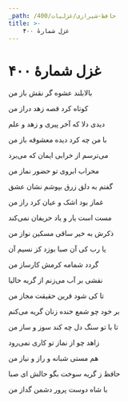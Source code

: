 ```yaml
---
_path: /حافظ-شیرازی/غزلیات/400
title: >-
    غزل شمارهٔ ۴۰۰
---
```

# غزل شمارهٔ ۴۰۰

<div class="b" id="bn1"><div class="m1"><p>بالابلند عشوه گر نقش باز من</p></div>
<div class="m2"><p>کوتاه کرد قصه زهد دراز من</p></div></div>
<div class="b" id="bn2"><div class="m1"><p>دیدی دلا که آخر پیری و زهد و علم</p></div>
<div class="m2"><p>با من چه کرد دیده معشوقه باز من</p></div></div>
<div class="b" id="bn3"><div class="m1"><p>می‌ترسم از خرابی ایمان که می‌برد</p></div>
<div class="m2"><p>محراب ابروی تو حضور نماز من</p></div></div>
<div class="b" id="bn4"><div class="m1"><p>گفتم به دلق زرق بپوشم نشان عشق</p></div>
<div class="m2"><p>غماز بود اشک و عیان کرد راز من</p></div></div>
<div class="b" id="bn5"><div class="m1"><p>مست است یار و یاد حریفان نمی‌کند</p></div>
<div class="m2"><p>ذکرش به خیر ساقی مسکین نواز من</p></div></div>
<div class="b" id="bn6"><div class="m1"><p>یا رب کی آن صبا بوزد کز نسیم آن</p></div>
<div class="m2"><p>گردد شمامه کرمش کارساز من</p></div></div>
<div class="b" id="bn7"><div class="m1"><p>نقشی بر آب می‌زنم از گریه حالیا</p></div>
<div class="m2"><p>تا کی شود قرین حقیقت مجاز من</p></div></div>
<div class="b" id="bn8"><div class="m1"><p>بر خود چو شمع خنده زنان گریه می‌کنم</p></div>
<div class="m2"><p>تا با تو سنگ دل چه کند سوز و ساز من</p></div></div>
<div class="b" id="bn9"><div class="m1"><p>زاهد چو از نماز تو کاری نمی‌رود</p></div>
<div class="m2"><p>هم مستی شبانه و راز و نیاز من</p></div></div>
<div class="b" id="bn10"><div class="m1"><p>حافظ ز گریه سوخت بگو حالش ای صبا</p></div>
<div class="m2"><p>با شاه دوست پرور دشمن گداز من</p></div></div>
